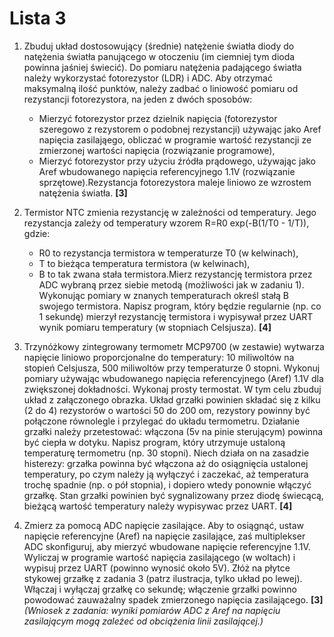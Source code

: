 # Lista 3

1.  Zbuduj układ dostosowujący (średnie) natężenie światła diody do natężenia światła panującego w otoczeniu (im ciemniej tym dioda powinna jaśniej świecić). Do pomiaru natężenia padającego światła należy wykorzystać fotorezystor (LDR) i ADC. Aby otrzymać maksymalną ilość punktów, należy zadbać o liniowość pomiaru od rezystancji fotorezystora, na jeden z dwóch sposobów: 
    *   Mierzyć fotorezystor przez dzielnik napięcia (fotorezystor szeregowo z rezystorem o podobnej rezystancji) używając jako Aref napięcia zasilająego, obliczać w programie wartość rezystancji ze zmierzonej wartości napięcia (rozwiązanie programowe),
    *   Mierzyć fotorezystor przy użyciu źródła prądowego, używając jako Aref wbudowanego napięcia referencyjnego 1.1V (rozwiązanie sprzętowe).Rezystancja fotorezystora maleje liniowo ze wzrostem natężenia światła. **[3]**
2.  Termistor NTC zmienia rezystancję w zależności od temperatury. Jego rezystancja zależy od temperatury wzorem R=R0 exp(-B(1/T0 - 1/T)), gdzie:  

    *   R0 to rezystancja termistora w temperaturze T0 (w kelwinach),
    *   T to bieżąca temperatura termistora (w kelwinach),
    *   B to tak zwana stała termistora.Mierz rezystancję termistora przez ADC wybraną przez siebie metodą (możliwości jak w zadaniu 1). Wykonując pomiary w znanych temperaturach określ stałą B swojego termistora. Napisz program, który będzie regularnie (np. co 1 sekundę) mierzył rezystancję termistora i wypisywał przez UART wynik pomiaru temperatury (w stopniach Celsjusza). **[4]**
3.  Trzynóżkowy zintegrowany termometr MCP9700 (w zestawie) wytwarza napięcie liniowo proporcjonalne do temperatury: 10 miliwoltów na stopień Celsjusza, 500 miliwoltów przy temperaturze 0 stopni. Wykonuj pomiary używając wbudowanego napięcia referencyjnego (Aref) 1.1V dla zwiększonej dokładności. Wykonaj prosty termostat. W tym celu zbuduj układ z załączonego obrazka. Układ grzałki powinien składać się z kilku (2 do 4) rezystorów o wartości 50 do 200 om, rezystory powinny być połączone równolegle i przylegać do układu termometru. Działanie grzałki należy przetestować: włączona (5v na pinie sterującym) powinna być ciepła w dotyku. Napisz program, który utrzymuje ustaloną temperaturę termometru (np. 30 stopni). Niech działa on na zasadzie histerezy: grzałka powinna być włączona aż do osiągnięcia ustalonej temperatury, po czym należy ją wyłączyć i zaczekać, aż temperatura trochę spadnie (np. o pół stopnia), i dopiero wtedy ponownie włączyć grzałkę. Stan grzałki powinien być sygnalizowany przez diodę świecącą, bieżącą wartość temperatury należy wypisywac przez UART. **[4]**
4.  Zmierz za pomocą ADC napięcie zasilające. Aby to osiągnąć, ustaw napięcie referencyjne (Aref) na napięcie zasilające, zaś multiplekser ADC skonfiguruj, aby mierzyć wbudowane napięcie referencyjne 1.1V. Wyliczaj w programie wartość napięcia zasilającego (w woltach) i wypisuj przez UART (powinno wynosić około 5V). Złóż na płytce stykowej grzałkę z zadania 3 (patrz ilustracja, tylko układ po lewej). Włączaj i wyłączaj grzałkę co sekundę; włączenie grzałki powinno powodować zauważalny spadek zmierzonego napięcia zasilającego. **[3]** _(Wniosek z zadania: wyniki pomiarów ADC z Aref na napięciu zasilającym mogą zależeć od obciążenia linii zasilającej.)_

